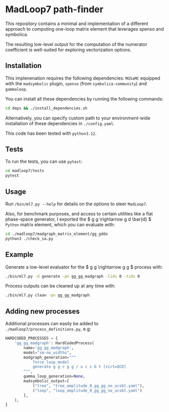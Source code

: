 # MadLoop7 path-finder

This repository contains a minimal and implementation of a different approach to computing one-loop matrix element that leverages spenso and symbolica.

The resulting low-level output for the computation of the numerator coefficient is well-suited for exploring vectorization options.

## Installation

This implenenation requires the following dependencies: `MG5aMC` equipped with the `madsymbolic` plugin, `spenso` (from `symbolica-community`) and `gammaloop`.

You can install all these dependencies by running the following commands:

```bash
cd deps && ./install_dependencies.sh
```

Alternatively, you can specify custom path to your environment-wide installation of these dependencies in `./config.yaml`.

This code has been tested with `python3.12`.

## Tests

To run the tests, you can use `pytest`:

```bash
cd madloop7/tests
pytest
```

## Usage

Run `/bin/ml7.py --help` for details on the options to steer `MadLoop7`.

Also, for benchmark purposes, and access to certain utilities like a flat phase-space generator, I exported the $ g g \rightarrow g d \bar{d} $ `Python` matrix element, which you can evaluate with:

```bash
cd ./madloop7/madgraph_matrix_element/gg_gddx
python3 ./check_sa.py
```

## Example

Generate a low-level evaluator for the $ g g \rightarrow g g $ process with:

```bash
./bin/ml7.py -d generate -pn gg_gg_madgraph -lids 0 -tids 0
```

Process outputs can be cleaned up at any time with:

```bash
./bin/ml7.py clean -pn gg_gg_madgraph
```

## Adding new processes

Additional processes can easily be added to `./madloop7/process_definitions.py`, e.g:

```python
HARDCODED_PROCESSES = {
    'gg_gg_madgraph': HardCodedProcess(
        name='gg_gg_madgraph',
        model="sm-no_widths",
        madgraph_generation="""
            force_loop_model
            generate g g > g g / u c s b t [virt=QCD]
        """,
        gamma_loop_generation=None,
        madsymbolic_output=[
            ("tree", "tree_amplitude_0_gg_gg_no_ucsbt.yaml"),
            ("loop", "loop_amplitude_0_gg_gg_no_ucsbt.yaml")
        ],
    ),
}
```
